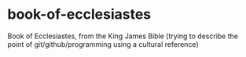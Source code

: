 # book-of-ecclesiastes
Book of Ecclesiastes, from the King James Bible (trying to describe the point of git/github/programming using a cultural reference)
